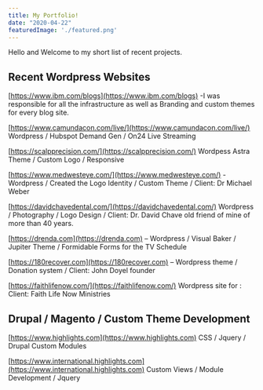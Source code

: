 ```yaml
---
title: My Portfolio!
date: "2020-04-22"
featuredImage: './featured.png'
---
```


Hello and Welcome to my short list of recent projects. 

## Recent Wordpress Websites

[https://www.ibm.com/blogs](https://www.ibm.com/blogs) -I was responsible for all the infrastructure as well as Branding and custom themes for every blog site.

[https://www.camundacon.com/live/](https://www.camundacon.com/live/) Wordpress / Hubspot Demand Gen / On24 Live Streaming

[https://scalpprecision.com/](https://scalpprecision.com/) Wordpess Astra Theme / Custom Logo / Responsive

[https://www.medwesteye.com/](https://www.medwesteye.com/) - Wordpress / Created the Logo Identity / Custom Theme / Client: Dr Michael Weber

[https://davidchavedental.com/](https://davidchavedental.com/) Wordpress / Photography / Logo Design / Client: Dr. David Chave old friend of mine of more than 40 years.

[https://drenda.com](https://drenda.com) – Wordpress / Visual Baker / Jupiter Theme / Formidable Forms for the TV Schedule

[https://180recover.com](https://180recover.com) – Wordpress theme / Donation system / Client: John Doyel founder

[https://faithlifenow.com/](https://faithlifenow.com/) Wordpress site for : Client: Faith Life Now Ministries

## Drupal / Magento / Custom Theme Development

[https://www.highlights.com](https://www.highlights.com) CSS / Jquery / Drupal Custom Modules

[https://www.international.highlights.com](https://www.international.highlights.com) Custom Views / Module Development / Jquery
